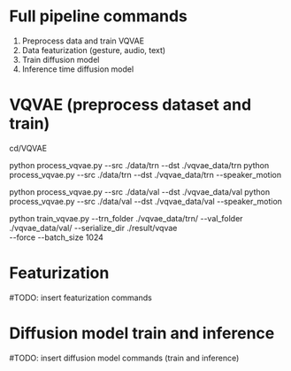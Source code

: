 # Full pipeline commands 

1. Preprocess data and train VQVAE
2. Data featurization (gesture, audio, text)
3. Train diffusion model
4. Inference time diffusion model 

# VQVAE (preprocess dataset and train)

cd/VQVAE

python process_vqvae.py --src ./data/trn --dst ./vqvae_data/trn 
python process_vqvae.py --src ./data/trn --dst ./vqvae_data/trn --speaker_motion

python process_vqvae.py --src ./data/val --dst ./vqvae_data/val 
python process_vqvae.py --src ./data/val --dst ./vqvae_data/val --speaker_motion

python train_vqvae.py --trn_folder ./vqvae_data/trn/ --val_folder ./vqvae_data/val/ --serialize_dir ./result/vqvae \
    --force --batch_size 1024

# Featurization

#TODO: insert featurization commands

# Diffusion model train and inference

#TODO: insert diffusion model commands (train and inference)